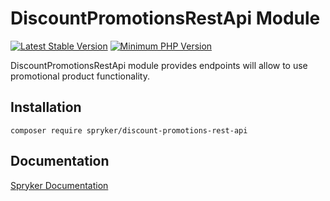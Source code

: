 # DiscountPromotionsRestApi Module
[![Latest Stable Version](https://poser.pugx.org/spryker/discount-promotions-rest-api/v/stable.svg)](https://packagist.org/packages/spryker/discount-promotions-rest-api)
[![Minimum PHP Version](https://img.shields.io/badge/php-%3E%3D%208.2-8892BF.svg)](https://php.net/)

DiscountPromotionsRestApi module provides endpoints will allow to use promotional product functionality.

## Installation

```
composer require spryker/discount-promotions-rest-api
```

## Documentation

[Spryker Documentation](https://docs.spryker.com)
